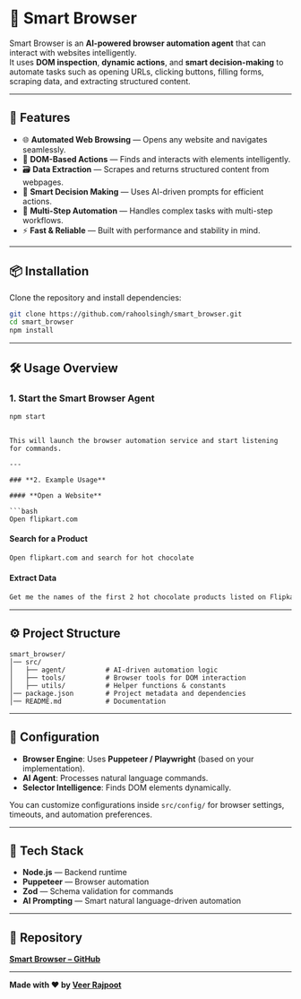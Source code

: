 # 🧠 Smart Browser

Smart Browser is an **AI-powered browser automation agent** that can interact with websites intelligently.  
It uses **DOM inspection**, **dynamic actions**, and **smart decision-making** to automate tasks such as opening URLs, clicking buttons, filling forms, scraping data, and extracting structured content.

---

## 🚀 Features

- 🌐 **Automated Web Browsing** — Opens any website and navigates seamlessly.
- 🧩 **DOM-Based Actions** — Finds and interacts with elements intelligently.
- 🗃️ **Data Extraction** — Scrapes and returns structured content from webpages.
- 🧠 **Smart Decision Making** — Uses AI-driven prompts for efficient actions.
- 🔄 **Multi-Step Automation** — Handles complex tasks with multi-step workflows.
- ⚡ **Fast & Reliable** — Built with performance and stability in mind.

---

## 📦 Installation

Clone the repository and install dependencies:

```bash
git clone https://github.com/rahoolsingh/smart_browser.git
cd smart_browser
npm install
````

---

## 🛠️ Usage Overview

### **1. Start the Smart Browser Agent**

```bash
npm start
```

```

This will launch the browser automation service and start listening for commands.

---

### **2. Example Usage**

#### **Open a Website**

```bash
Open flipkart.com
```

#### **Search for a Product**

```bash
Open flipkart.com and search for hot chocolate
```

#### **Extract Data**

```bash
Get me the names of the first 2 hot chocolate products listed on Flipkart
```

---

## ⚙️ Project Structure

```
smart_browser/
│── src/
│   ├── agent/          # AI-driven automation logic
│   ├── tools/          # Browser tools for DOM interaction
│   ├── utils/          # Helper functions & constants
│── package.json        # Project metadata and dependencies
│── README.md           # Documentation
```

---

## 🔧 Configuration

* **Browser Engine**: Uses **Puppeteer / Playwright** (based on your implementation).
* **AI Agent**: Processes natural language commands.
* **Selector Intelligence**: Finds DOM elements dynamically.

You can customize configurations inside `src/config/` for browser settings, timeouts, and automation preferences.

---

## 🧩 Tech Stack

* **Node.js** — Backend runtime
* **Puppeteer** — Browser automation
* **Zod** — Schema validation for commands
* **AI Prompting** — Smart natural language-driven automation

---

## 🔗 Repository

[**Smart Browser – GitHub**](https://github.com/rahoolsingh/smart_browser)

---

**Made with ❤️ by [Veer Rajpoot](https://github.com/rahoolsingh)**
